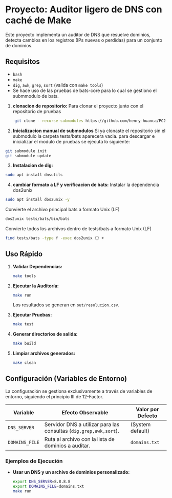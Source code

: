 # Proyecto: Auditor ligero de DNS con caché de Make

Este proyecto implementa un auditor de DNS que resuelve dominios, detecta cambios en los registros (IPs nuevas o perdidas) para un conjunto de dominios.

## Requisitos
* `bash`
* `make`
* `dig`, `awk`, `grep`, `sort` (valida con `make tools`)
* Se hace uso de las pruebas de bats-core para lo cual se gestiono el submmodulo de bats.

1.  **clonacion de repositorio:**
Para clonar el proyecto junto con el repositorio de pruebas
```bash
    git clone --recurse-submodules https://github.com/henry-huanca/PC2-CC3S2.git
```
2.  **Inicializacion manual de submodulos**
Si ya clonaste el repositorio sin el submodulo la carpeta tests/bats aparecera vacia. para descargar e inicializar el modulo de pruebas se ejecuta lo siguiente:
```bash
git submodule init
git submodule update
```
3.  **Instalacion de dig:**
```bash
sudo apt install dnsutils
```
4.  **cambiar formato a LF y verificacion de bats:**
Instalar la dependencia dos2unix
```bash
sudo apt install dos2unix -y
```
Convierte el archivo principal bats a formato Unix (LF)
```bash
dos2unix tests/bats/bin/bats
```
 Convierte todos los archivos dentro de tests/bats a formato Unix (LF)
 ```bash
find tests/bats -type f -exec dos2unix {} +
```
## Uso Rápido

1.  **Validar Dependencias:**
    ```bash
    make tools
    ```

2.  **Ejecutar la Auditoría:**
    ```bash
    make run
    ```
    Los resultados se generan en `out/resolucion.csv`.

3.  **Ejecutar Pruebas:**
    ```bash
    make test
    ```
4.  **Generar directorios de salida:**
    ```bash
    make build
    ```
5.  **Limpiar archivos generados:**
    ```bash
    make clean
    ```
## Configuración (Variables de Entorno)

La configuración se gestiona exclusivamente a través de variables de entorno, siguiendo el principio III de 12-Factor.

| Variable       | Efecto Observable                                          | Valor por Defecto |
|----------------|------------------------------------------------------------|-------------------|
| `DNS_SERVER`   | Servidor DNS a utilizar para las consultas (`dig,grep,awk,sort`).   | (System default)  |
| `DOMAINS_FILE` | Ruta al archivo con la lista de dominios a auditar.        | `domains.txt`     |


### Ejemplos de Ejecución

* **Usar un DNS y un archivo de dominios personalizado:**
    ```bash
    export DNS_SERVER=8.8.8.8
    export DOMAINS_FILE=domains.txt
    make run
    ```
